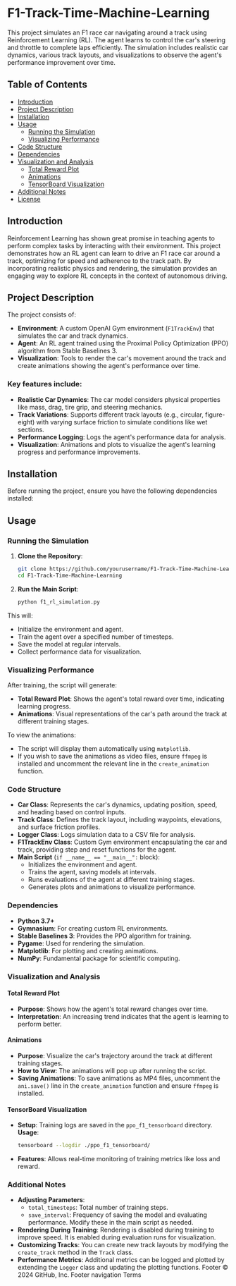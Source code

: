 # F1-Track-Time-Machine-Learning

This project simulates an F1 race car navigating around a track using Reinforcement Learning (RL). The agent learns to control the car's steering and throttle to complete laps efficiently. The simulation includes realistic car dynamics, various track layouts, and visualizations to observe the agent's performance improvement over time.

## Table of Contents
- [Introduction](#introduction)
- [Project Description](#project-description)
- [Installation](#installation)
- [Usage](#usage)
  - [Running the Simulation](#running-the-simulation)
  - [Visualizing Performance](#visualizing-performance)
- [Code Structure](#code-structure)
- [Dependencies](#dependencies)
- [Visualization and Analysis](#visualization-and-analysis)
  - [Total Reward Plot](#total-reward-plot)
  - [Animations](#animations)
  - [TensorBoard Visualization](#tensorboard-visualization)
- [Additional Notes](#additional-notes)
- [License](#license)

## Introduction

Reinforcement Learning has shown great promise in teaching agents to perform complex tasks by interacting with their environment. This project demonstrates how an RL agent can learn to drive an F1 race car around a track, optimizing for speed and adherence to the track path. By incorporating realistic physics and rendering, the simulation provides an engaging way to explore RL concepts in the context of autonomous driving.

## Project Description

The project consists of:

- **Environment**: A custom OpenAI Gym environment (`F1TrackEnv`) that simulates the car and track dynamics.
- **Agent**: An RL agent trained using the Proximal Policy Optimization (PPO) algorithm from Stable Baselines 3.
- **Visualization**: Tools to render the car's movement around the track and create animations showing the agent's performance over time.

### Key features include:

- **Realistic Car Dynamics**: The car model considers physical properties like mass, drag, tire grip, and steering mechanics.
- **Track Variations**: Supports different track layouts (e.g., circular, figure-eight) with varying surface friction to simulate conditions like wet sections.
- **Performance Logging**: Logs the agent's performance data for analysis.
- **Visualization**: Animations and plots to visualize the agent's learning progress and performance improvements.

## Installation

Before running the project, ensure you have the following dependencies installed:

## Usage

### Running the Simulation
1. **Clone the Repository**:

    ```bash
    git clone https://github.com/yourusername/F1-Track-Time-Machine-Learning.git
    cd F1-Track-Time-Machine-Learning
    ```

2. **Run the Main Script**:

    ```bash
    python f1_rl_simulation.py
    ```

This will:

- Initialize the environment and agent.
- Train the agent over a specified number of timesteps.
- Save the model at regular intervals.
- Collect performance data for visualization.

### Visualizing Performance

After training, the script will generate:

- **Total Reward Plot**: Shows the agent's total reward over time, indicating learning progress.
- **Animations**: Visual representations of the car's path around the track at different training stages.

To view the animations:

- The script will display them automatically using `matplotlib`.
- If you wish to save the animations as video files, ensure `ffmpeg` is installed and uncomment the relevant line in the `create_animation` function.

### Code Structure

- **Car Class**: Represents the car's dynamics, updating position, speed, and heading based on control inputs.
- **Track Class**: Defines the track layout, including waypoints, elevations, and surface friction profiles.
- **Logger Class**: Logs simulation data to a CSV file for analysis.
- **F1TrackEnv Class**: Custom Gym environment encapsulating the car and track, providing step and reset functions for the agent.
- **Main Script** (`if __name__ == "__main__":` block):
  - Initializes the environment and agent.
  - Trains the agent, saving models at intervals.
  - Runs evaluations of the agent at different training stages.
  - Generates plots and animations to visualize performance.
### Dependencies
- **Python 3.7+**
- **Gymnasium**: For creating custom RL environments.
- **Stable Baselines 3**: Provides the PPO algorithm for training.
- **Pygame**: Used for rendering the simulation.
- **Matplotlib**: For plotting and creating animations.
- **NumPy**: Fundamental package for scientific computing.
### Visualization and Analysis
#### Total Reward Plot
- **Purpose**: Shows how the agent's total reward changes over time.
- **Interpretation**: An increasing trend indicates that the agent is learning to perform better.

#### Animations

- **Purpose**: Visualize the car's trajectory around the track at different training stages.
- **How to View**: The animations will pop up after running the script.
- **Saving Animations**: To save animations as MP4 files, uncomment the `ani.save()` line in the `create_animation` function and ensure `ffmpeg` is installed.
#### TensorBoard Visualization
- **Setup**: Training logs are saved in the `ppo_f1_tensorboard` directory.
    **Usage**:
    ```bash
    tensorboard --logdir ./ppo_f1_tensorboard/
    ```
- **Features**: Allows real-time monitoring of training metrics like loss and reward.
### Additional Notes
- **Adjusting Parameters**:
  - `total_timesteps`: Total number of training steps.
  - `save_interval`: Frequency of saving the model and evaluating performance.
  Modify these in the main script as needed.
- **Rendering During Training**: Rendering is disabled during training to improve speed. It is enabled during evaluation runs for visualization.
- **Customizing Tracks**: You can create new track layouts by modifying the `create_track` method in the `Track` class.
- **Performance Metrics**: Additional metrics can be logged and plotted by extending the `Logger` class and updating the plotting functions.
Footer
© 2024 GitHub, Inc.
Footer navigation
Terms
